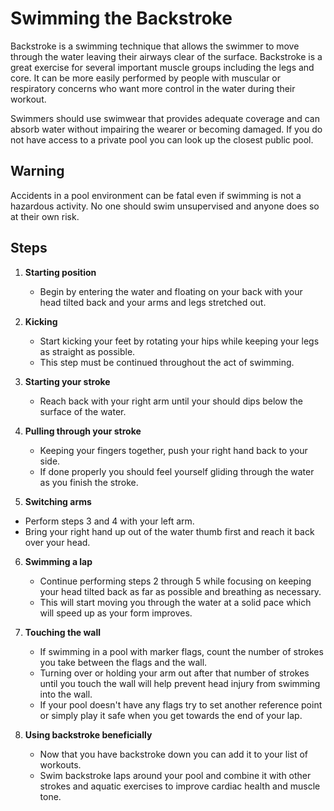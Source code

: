 # Swimming the Backstroke

Backstroke is a swimming technique that allows the swimmer to move through the water leaving their airways clear of the surface. Backstroke is a great exercise for several important muscle groups including the legs and core. It can be more easily performed by people with muscular or respiratory concerns who want more control in the water during their workout.

Swimmers should use swimwear that provides adequate coverage and can absorb water without impairing the wearer or becoming damaged. If you do not have access to a private pool you can look up the closest public pool.

## Warning

Accidents in a pool environment can be fatal even if swimming is not a hazardous activity. No one should swim unsupervised and anyone does so at their own risk.

## Steps

1. **Starting position**

   - Begin by entering the water and floating on your back with your head tilted back and your arms and legs stretched out.

2. **Kicking**

   - Start kicking your feet by rotating your hips while keeping your legs as straight as possible. 
   - This step must be continued throughout the act of swimming.

3. **Starting your stroke**

   - Reach back with your right arm until your should dips below the surface of the water.

4. **Pulling through your stroke**

   - Keeping your fingers together, push your right hand back to your side.
   - If done properly you should feel yourself gliding through the water as you finish the stroke. 

5.  **Switching arms**

   - Perform steps 3 and 4 with your left arm.
   - Bring your right hand up out of the water thumb first and reach it back over your head.

6. **Swimming a lap**

   - Continue performing steps 2 through 5 while focusing on keeping your head tilted back as far as possible and breathing as necessary.
   - This will start moving you through the water at a solid pace which will speed up as your form improves.

7. **Touching the wall**

   - If swimming in a pool with marker flags, count the number of strokes you take between the flags and the wall.
   - Turning over or holding your arm out after that number of strokes until you touch the wall will help prevent head injury from swimming into the wall.
   - If your pool doesn't have any flags try to set another reference point or simply play it safe when you get towards the end of your lap.

8. **Using backstroke beneficially**

   - Now that you have backstroke down you can add it to your list of workouts.
   - Swim backstroke laps around your pool and combine it with other strokes and aquatic exercises to improve cardiac health and muscle tone. 

   

